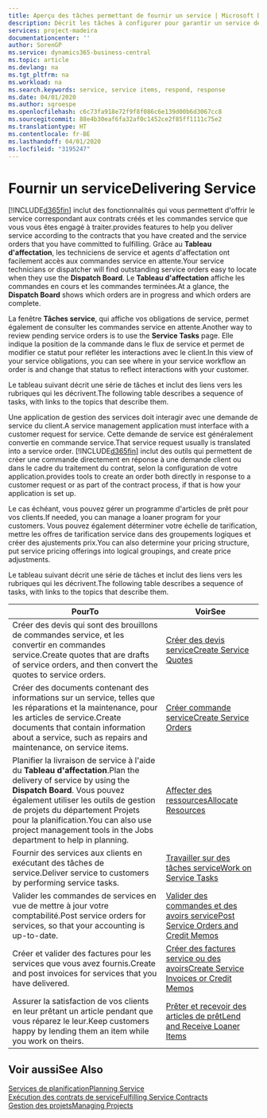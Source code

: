 ```yaml
---
title: Aperçu des tâches permettant de fournir un service | Microsoft Docs
description: Décrit les tâches à configurer pour garantir un service de qualité et respecter les engagement vis-à-vis des clients.
services: project-madeira
documentationcenter: ''
author: SorenGP
ms.service: dynamics365-business-central
ms.topic: article
ms.devlang: na
ms.tgt_pltfrm: na
ms.workload: na
ms.search.keywords: service, service items, respond, response
ms.date: 04/01/2020
ms.author: sgroespe
ms.openlocfilehash: c6c73fa918e72f9f8f086c6e139d00b6d3067cc8
ms.sourcegitcommit: 88e4b30eaf6fa32af0c1452ce2f85ff1111c75e2
ms.translationtype: HT
ms.contentlocale: fr-BE
ms.lasthandoff: 04/01/2020
ms.locfileid: "3195247"
---
```

# <a name="delivering-service"></a><span data-ttu-id="df196-103">Fournir un service</span><span class="sxs-lookup"><span data-stu-id="df196-103">Delivering Service</span></span>
[!INCLUDE[d365fin](includes/d365fin_md.md)] <span data-ttu-id="df196-104">inclut des fonctionnalités qui vous permettent d'offrir le service correspondant aux contrats créés et les commandes service que vous vous êtes engagé à traiter.</span><span class="sxs-lookup"><span data-stu-id="df196-104">provides features to help you deliver service according to the contracts that you have created and the service orders that you have committed to fulfilling.</span></span> <span data-ttu-id="df196-105">Grâce au **Tableau d'affectation**, les techniciens de service et agents d'affectation ont facilement accès aux commandes service en attente.</span><span class="sxs-lookup"><span data-stu-id="df196-105">Your service technicians or dispatcher will find outstanding service orders easy to locate when they use the **Dispatch Board**.</span></span> <span data-ttu-id="df196-106">Le **Tableau d'affectation** affiche les commandes en cours et les commandes terminées.</span><span class="sxs-lookup"><span data-stu-id="df196-106">At a glance, the **Dispatch Board** shows which orders are in progress and which orders are complete.</span></span>  
  
<span data-ttu-id="df196-107">La fenêtre **Tâches service**, qui affiche vos obligations de service, permet également de consulter les commandes service en attente.</span><span class="sxs-lookup"><span data-stu-id="df196-107">Another way to review pending service orders is to use the **Service Tasks** page.</span></span> <span data-ttu-id="df196-108">Elle indique la position de la commande dans le flux de service et permet de modifier ce statut pour refléter les interactions avec le client.</span><span class="sxs-lookup"><span data-stu-id="df196-108">In this view of your service obligations, you can see where in your service workflow an order is and change that status to reflect interactions with your customer.</span></span>  
  
<span data-ttu-id="df196-109">Le tableau suivant décrit une série de tâches et inclut des liens vers les rubriques qui les décrivent.</span><span class="sxs-lookup"><span data-stu-id="df196-109">The following table describes a sequence of tasks, with links to the topics that describe them.</span></span>   

<span data-ttu-id="df196-110">Une application de gestion des services doit interagir avec une demande de service du client.</span><span class="sxs-lookup"><span data-stu-id="df196-110">A service management application must interface with a customer request for service.</span></span> <span data-ttu-id="df196-111">Cette demande de service est généralement convertie en commande service.</span><span class="sxs-lookup"><span data-stu-id="df196-111">That service request usually is translated into a service order.</span></span> [!INCLUDE[d365fin](includes/d365fin_md.md)] <span data-ttu-id="df196-112">inclut des outils qui permettent de créer une commande directement en réponse à une demande client ou dans le cadre du traitement du contrat, selon la configuration de votre application.</span><span class="sxs-lookup"><span data-stu-id="df196-112">provides tools to create an order both directly in response to a customer request or as part of the contract process, if that is how your application is set up.</span></span>  
  
<span data-ttu-id="df196-113">Le cas échéant, vous pouvez gérer un programme d'articles de prêt pour vos clients.</span><span class="sxs-lookup"><span data-stu-id="df196-113">If needed, you can manage a loaner program for your customers.</span></span> <span data-ttu-id="df196-114">Vous pouvez également déterminer votre échelle de tarification, mettre les offres de tarification service dans des groupements logiques et créer des ajustements prix.</span><span class="sxs-lookup"><span data-stu-id="df196-114">You can also determine your pricing structure, put service pricing offerings into logical groupings, and create price adjustments.</span></span>  
  
<span data-ttu-id="df196-115">Le tableau suivant décrit une série de tâches et inclut des liens vers les rubriques qui les décrivent.</span><span class="sxs-lookup"><span data-stu-id="df196-115">The following table describes a sequence of tasks, with links to the topics that describe them.</span></span>   
  
|<span data-ttu-id="df196-116">**Pour**</span><span class="sxs-lookup"><span data-stu-id="df196-116">**To**</span></span>|<span data-ttu-id="df196-117">**Voir**</span><span class="sxs-lookup"><span data-stu-id="df196-117">**See**</span></span>|  
|------------|-------------|  
|<span data-ttu-id="df196-118">Créer des devis qui sont des brouillons de commandes service, et les convertir en commandes service.</span><span class="sxs-lookup"><span data-stu-id="df196-118">Create quotes that are drafts of service orders, and then convert the quotes to service orders.</span></span>|[<span data-ttu-id="df196-119">Créer des devis service</span><span class="sxs-lookup"><span data-stu-id="df196-119">Create Service Quotes</span></span>](service-how-to-create-service-quotes.md)|
|<span data-ttu-id="df196-120">Créer des documents contenant des informations sur un service, telles que les réparations et la maintenance, pour les articles de service.</span><span class="sxs-lookup"><span data-stu-id="df196-120">Create documents that contain information about a service, such as repairs and maintenance, on service items.</span></span>|[<span data-ttu-id="df196-121">Créer commande service</span><span class="sxs-lookup"><span data-stu-id="df196-121">Create Service Orders</span></span>](service-how-to-create-service-orders.md)|
|<span data-ttu-id="df196-122">Planifier la livraison de service à l'aide du **Tableau d'affectation**.</span><span class="sxs-lookup"><span data-stu-id="df196-122">Plan the delivery of service by using the **Dispatch Board**.</span></span> <span data-ttu-id="df196-123">Vous pouvez également utiliser les outils de gestion de projets du département Projets pour la planification.</span><span class="sxs-lookup"><span data-stu-id="df196-123">You can also use project management tools in the Jobs department to help in planning.</span></span>|[<span data-ttu-id="df196-124">Affecter des ressources</span><span class="sxs-lookup"><span data-stu-id="df196-124">Allocate Resources</span></span>](service-how-to-allocate-resources.md)|  
|<span data-ttu-id="df196-125">Fournir des services aux clients en exécutant des tâches de service.</span><span class="sxs-lookup"><span data-stu-id="df196-125">Deliver service to customers by performing service tasks.</span></span>|[<span data-ttu-id="df196-126">Travailler sur des tâches service</span><span class="sxs-lookup"><span data-stu-id="df196-126">Work on Service Tasks</span></span>](service-how-to-work-on-service-tasks.md)|  
|<span data-ttu-id="df196-127">Valider les commandes de services en vue de mettre à jour votre comptabilité.</span><span class="sxs-lookup"><span data-stu-id="df196-127">Post service orders for services, so that your accounting is up-to-date.</span></span>|[<span data-ttu-id="df196-128">Valider des commandes et des avoirs service</span><span class="sxs-lookup"><span data-stu-id="df196-128">Post Service Orders and Credit Memos</span></span>](service-how-to-post-service-orders.md)|  
|<span data-ttu-id="df196-129">Créer et valider des factures pour les services que vous avez fournis.</span><span class="sxs-lookup"><span data-stu-id="df196-129">Create and post invoices for services that you have delivered.</span></span>|[<span data-ttu-id="df196-130">Créer des factures service ou des avoirs</span><span class="sxs-lookup"><span data-stu-id="df196-130">Create Service Invoices or Credit Memos</span></span>](service-how-create-invoices.md)|  
|<span data-ttu-id="df196-131">Assurer la satisfaction de vos clients en leur prêtant un article pendant que vous réparez le leur.</span><span class="sxs-lookup"><span data-stu-id="df196-131">Keep customers happy by lending them an item while you work on theirs.</span></span>| [<span data-ttu-id="df196-132">Prêter et recevoir des articles de prêt</span><span class="sxs-lookup"><span data-stu-id="df196-132">Lend and Receive Loaner Items</span></span>](service-how-to-lend-receive-loaners.md)|
  
## <a name="see-also"></a><span data-ttu-id="df196-133">Voir aussi</span><span class="sxs-lookup"><span data-stu-id="df196-133">See Also</span></span>  
[<span data-ttu-id="df196-134">Services de planification</span><span class="sxs-lookup"><span data-stu-id="df196-134">Planning Service</span></span>](service-plan-service.md)  
[<span data-ttu-id="df196-135">Exécution des contrats de service</span><span class="sxs-lookup"><span data-stu-id="df196-135">Fulfilling Service Contracts</span></span>](service-fulfill-service-contracts.md)  
[<span data-ttu-id="df196-136">Gestion des projets</span><span class="sxs-lookup"><span data-stu-id="df196-136">Managing Projects</span></span>](projects-manage-projects.md)  
